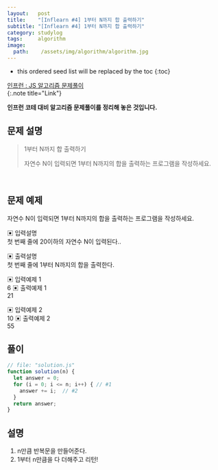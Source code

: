```yaml
---
layout:   post
title:    "[Inflearn #4] 1부터 N까지 합 출력하기"
subtitle: "[Inflearn #4] 1부터 N까지 합 출력하기"
category: studylog
tags:     algorithm
image:
  path:    /assets/img/algorithm/algorithm.jpg
---
```


<!--more-->

[인프런 : JS 알고리즘 문제풀이]:https://www.inflearn.com/course/%EC%9E%90%EB%B0%94%EC%8A%A4%ED%81%AC%EB%A6%BD%ED%8A%B8-%EC%95%8C%EA%B3%A0%EB%A6%AC%EC%A6%98-%EB%AC%B8%EC%A0%9C%ED%92%80%EC%9D%B4

* this ordered seed list will be replaced by the toc
{:toc}  

[인프런 : JS 알고리즘 문제풀이]  
{:.note title="Link"}  

__인프런 코테 대비 알고리즘 문제풀이를 정리해 놓은 것입니다.__  

## 문제 설명  

>1부터 N까지 합 출력하기  
>
>자연수 N이 입력되면 1부터 N까지의 합을 출력하는 프로그램을 작성하세요.  



<br>  

## 문제 예제  

자연수 N이 입력되면 1부터 N까지의 합을 출력하는 프로그램을 작성하세요.

▣ 입력설명  
첫 번째 줄에 20이하의 자연수 N이 입력된다..  

▣ 출력설명  
첫 번째 줄에 1부터 N까지의 합을 출력한다.  

▣ 입력예제 1  
 6
▣ 출력예제 1  
 21

▣ 입력예제 2  
 10
▣ 출력예제 2  
 55


## 풀이  

```js
// file: "solution.js"
function solution(n) {
  let answer = 0;
  for (i = 0; i <= n; i++) { // #1
    answer += i;  // #2
  }
  return answer;
}
```

## 설명  

1. n만큼 반복문을 만들어준다.  
2. 1부터 n만큼을 다 더해주고 리턴!  
